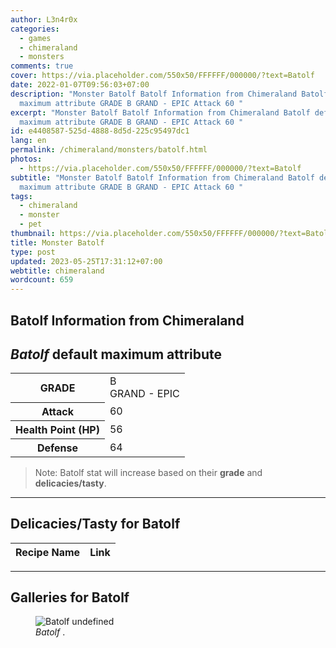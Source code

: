 ```yaml
---
author: L3n4r0x
categories:
  - games
  - chimeraland
  - monsters
comments: true
cover: https://via.placeholder.com/550x50/FFFFFF/000000/?text=Batolf
date: 2022-01-07T09:56:03+07:00
description: "Monster Batolf Batolf Information from Chimeraland Batolf default
  maximum attribute GRADE B GRAND - EPIC Attack 60 "
excerpt: "Monster Batolf Batolf Information from Chimeraland Batolf default
  maximum attribute GRADE B GRAND - EPIC Attack 60 "
id: e4408587-525d-4888-8d5d-225c95497dc1
lang: en
permalink: /chimeraland/monsters/batolf.html
photos:
  - https://via.placeholder.com/550x50/FFFFFF/000000/?text=Batolf
subtitle: "Monster Batolf Batolf Information from Chimeraland Batolf default
  maximum attribute GRADE B GRAND - EPIC Attack 60 "
tags:
  - chimeraland
  - monster
  - pet
thumbnail: https://via.placeholder.com/550x50/FFFFFF/000000/?text=Batolf
title: Monster Batolf
type: post
updated: 2023-05-25T17:31:12+07:00
webtitle: chimeraland
wordcount: 659
---
```


<link
  rel="stylesheet"
  href="https://rawcdn.githack.com/dimaslanjaka/Web-Manajemen/870a349/css/bootstrap-5-3-0-alpha3-wrapper.css"
/>
<section id="bootstrap-wrapper">
  <div data-bs-theme="dark">
    <h2>Batolf Information from Chimeraland</h2>
    <h2 id="attribute"><i>Batolf</i> default maximum attribute</h2>
    <div class="row">
      <div class="col mb-2">
        <div class="card">
          <div class="card-body">
            <table>
              <tr>
                <th>GRADE</th>
                <td>B <br /><span class="text-purple">GRAND - EPIC</span></td>
              </tr>
              <tr>
                <th>Attack</th>
                <td>60</td>
              </tr>
              <tr>
                <th>Health Point (HP)</th>
                <td>56</td>
              </tr>
              <tr>
                <th>Defense</th>
                <td>64</td>
              </tr>
            </table>
          </div>
        </div>
      </div>
    </div>
    <blockquote class="bd-callout bd-callout-warning">
      Note: Batolf stat will increase based on their <b>grade</b> and
      <b>delicacies/tasty</b>.
    </blockquote>
    <hr />
    <h2 id="delicacies">Delicacies/Tasty for Batolf</h2>
    <div class="card">
      <div class="card-body">
        <div class="table-responsive">
          <table class="table table-striped">
            <thead>
              <tr>
                <th>Recipe Name</th>
                <th>Link</th>
              </tr>
            </thead>
            <tbody></tbody>
          </table>
        </div>
      </div>
    </div>
    <hr />
    <div id="gallery">
      <h2>Galleries for Batolf</h2>
      <div class="row">
        <div class="col-lg-6 col-12">
          <figure>
            <img
              src="https://www.webmanajemen.com/undefined"
              alt="Batolf undefined"
            />
            <figcaption style="word-wrap: break-word">
              <i>Batolf</i> .
            </figcaption>
          </figure>
        </div>
      </div>
    </div>
  </div>
</section>